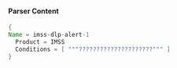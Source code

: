 #### Parser Content
```Java
{
Name = imss-dlp-alert-1
  Product = IMSS
  Conditions = [ """?????????????????????""" ]
}
```